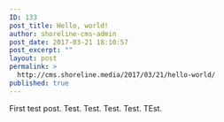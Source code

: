 ```yaml
---
ID: 133
post_title: Hello, world!
author: shoreline-cms-admin
post_date: 2017-03-21 18:10:57
post_excerpt: ""
layout: post
permalink: >
  http://cms.shoreline.media/2017/03/21/hello-world/
published: true
---
```

First test post. Test. Test. Test. Test. TEst.